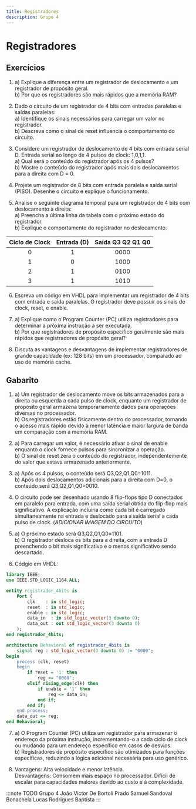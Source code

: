 ```yaml
---
title: Registradores
description: Grupo 4
---
```


# Registradores

## Exercícios

1. a) Explique a diferença entre um registrador de deslocamento e um registrador de propósito geral. <br/>
b) Por que os registradores são mais rápidos que a memória RAM?

2. Dado o circuito de um registrador de 4 bits com entradas paralelas e saídas paralelas: <br/>
a) Identifique os sinais necessários para carregar um valor no registrador. <br/>
b) Descreva como o sinal de reset influencia o comportamento do circuito.

3. Considere um registrador de deslocamento de 4 bits com entrada serial D. Entrada serial ao longo de 4 pulsos de clock: 1,0,1,1. <br/>
a) Qual será o conteúdo do registrador após os 4 pulsos? <br/>
b) Mostre o conteúdo do registrador após mais dois deslocamentos para a direita com D = 0.

4. Projete um registrador de 8 bits com entrada paralela e saída serial (PISO). Desenhe o circuito e explique o funcionamento.

5. Analise o seguinte diagrama temporal para um registrador de 4 bits com deslocamento à direita: <br/>
a) Preencha a última linha da tabela com o próximo estado do registrador. <br/>
b) Explique o comportamento do registrador no deslocamento.

| Ciclo de Clock | Entrada (D) | Saída Q3 Q2 Q1 Q0 |
|:---:|:---:|:---:|
| 0 | 1 | 0000 |
| 1 | 0 | 1000 |
| 2 | 1 | 0100 |
| 3 | 1 | 1010 |

6. Escreva um código em VHDL para implementar um registrador de 4 bits com entrada e saída paralelas. O registrador deve possuir os sinais de clock, reset, e enable.

7. a) Explique como o Program Counter (PC) utiliza registradores para determinar a próxima instrução a ser executada. <br/>
b) Por que registradores de propósito específico geralmente são mais rápidos que registradores de propósito geral?

8. Discuta as vantagens e desvantagens de implementar registradores de grande capacidade (ex: 128 bits) em um processador, comparado ao uso de memória cache.

## Gabarito

1. a) Um registrador de deslocamento move os bits armazenados para a direita ou esquerda a cada pulso de clock, enquanto um registrador de propósito geral armazena temporariamente dados para operações diversas no processador. <br/>
b) Os registradores estão fisicamente dentro do processador, tornando o acesso mais rápido devido à menor latência e maior largura de banda em comparação com a memória RAM.

2. a) Para carregar um valor, é necessário ativar o sinal de enable enquanto o clock fornece pulsos para sincronizar a operação. <br/>
b) O sinal de reset zera o conteúdo do registrador, independentemente do valor que estava armazenado anteriormente.

3. a) Após os 4 pulsos, o conteúdo será Q3,Q2,Q1,Q0=1011. <br/>
b) Após dois deslocamentos adicionais para a direita com D=0, o conteúdo será Q3,Q2,Q1,Q0=0010.

4. O circuito pode ser desenhado usando 8 flip-flops tipo D conectados em paralelo para entrada, com uma saída serial obtida do flip-flop mais significativo. A explicação incluiria como cada bit é carregado simultaneamente na entrada e deslocado para a saída serial a cada pulso de clock. (*ADICIONAR IMAGEM DO CIRCUITO*)

5. a) O próximo estado será Q3,Q2,Q1,Q0=1101. <br/>
b) O registrador desloca os bits para a direita, com a entrada D preenchendo o bit mais significativo e o menos significativo sendo descartado.

6. Códgio em VHDL:
``` vhdl
library IEEE;
use IEEE.STD_LOGIC_1164.ALL;

entity registrador_4bits is
    Port (
        clk    : in std_logic;
        reset  : in std_logic;
        enable : in std_logic;
        data_in  : in std_logic_vector(3 downto 0);
        data_out : out std_logic_vector(3 downto 0)
    );
end registrador_4bits;

architecture Behavioral of registrador_4bits is
    signal reg : std_logic_vector(3 downto 0) := "0000";
begin
    process (clk, reset)
    begin
        if reset = '1' then
            reg <= "0000";
        elsif rising_edge(clk) then
            if enable = '1' then
                reg <= data_in;
            end if;
        end if;
    end process;
    data_out <= reg;
end Behavioral;
```

7. a) O Program Counter (PC) utiliza um registrador para armazenar o endereço da próxima instrução, incrementando-o a cada ciclo de clock ou mudando para um endereço específico em casos de desvios. <br/>
b) Registradores de propósito específico são otimizados para funções específicas, reduzindo a lógica adicional necessária para uso genérico.

8. Vantagens: Alta velocidade e menor latência. <br/>
Desvantagens: Consomem mais espaço no processador. Difícil de escalar para capacidades maiores devido ao custo e à complexidade.

:::note TODO
Grupo 4
João Victor De Bortoli Prado
Samuel Sandoval Bonachela
Lucas Rodrigues Baptista
:::

